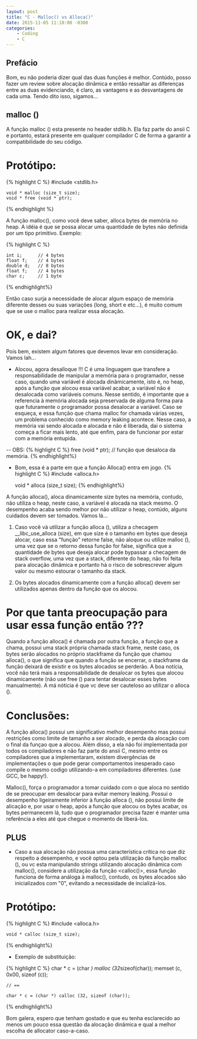 ```yaml
---
layout: post
title: "C - Malloc() vs Alloca()"
date: 2015-11-05 11:10:00 -0300
categories:
    - Coding
    - C
---
```


## Prefácio

Bom, eu não poderia dizer qual das duas funções é melhor. Contúdo, posso fazer um review sobre 
alocação dinâmica e então ressaltar as diferenças entre as duas evidenciando, é claro, as vantagens
e as desvantagens de cada uma. Tendo dito isso, sigamos...

## malloc ()

A função malloc () esta presente no header stdlib.h. Ela faz parte do ansii C e portanto, estará presente
em qualquer compilador C de forma a garantir a compatibilidade do seu código.

# Protótipo:
{% highlight C %}
    #include <stdlib.h>
    
    void * malloc (size_t size);
    void * free (void * ptr);
{% endhighlight %}
    
A função malloc(), como você deve saber, alloca <size> bytes de memória no heap. A idéia é que se possa alocar
uma quantidade de bytes não definida por um tipo primitivo. Exemplo:

{% highlight C %}

    int i;      // 4 bytes
    float f;    // 4 bytes
    double d;   // 8 bytes
    float f;    // 4 bytes
    char c;     // 1 byte

{% endhighlight%}

Então caso surja a necessidade de alocar algum espaço de memória diferente desses ou suas variações (long, short e etc...), é muito comum que se use o malloc para realizar essa alocação.


# OK, e dai?

Pois bem, existem algum fatores que devemos levar em consideração. Vamos lah...

 - Alocou, agora desalloque !!!
 C é uma linguagem que transfere a responsabilidade de manipular a memória para o programador, nesse caso, quando uma variável é alocada 
 dinâmicamente, isto é, no heap, após a função que alocou essa variável acabar, a variável não é desalocada como variáveis comuns. Nesse sentido, é importante que a referencia à memória alocada seja preservada de alguma forma para que futuramente o programador possa desalocar a variável. Caso se esqueça, e essa função que chama malloc for chamada várias vezes, um problema conhecido como memory leaking acontece. Nesse caso, a memória vai sendo alocada e alocada e não é liberada, dai o sistema começa a ficar mais lento, até que enfim, para de funcionar por estar com a memória entupida.
 
 -- OBS: 
{% highlight C %}
    free (void * ptr); // função que desaloca <ptr> da memória.
{% endhighlight%}

 - Bom, essa é a parte em que a função Alloca() entra em jogo.
{% highlight C %}
    #include <alloca.h>
    
    void * alloca (size_t size);
{% endhighlight%}

A função alloca(), aloca dinamicamente size bytes na memória, contudo, não utiliza o heap, neste caso, a variável é alocada na stack mesmo. O desempenho acaba sendo melhor por não utilizar o heap, contúdo, alguns cuidados devem ser tomados. Vamos lá...

1. Caso você vá utilizar a função alloca (), utiliza a checagem __libc_use_alloca (size), em que size é o tamanho em bytes que deseja alocar,
caso essa "função" retorne false, não aloque ou utilize malloc (), uma vez que se o retorno dessa função for false, significa que a quantidade de bytes que deseja alocar pode bypassar a checagem de stack overflow, uma vez que a stack, diferente do heap, não foi feita para alocação dinâmica e portanto há o risco de sobrescrever algum valor ou mesmo estourar o tamanho da stack.

2. Os bytes alocados dinamicamente com a função alloca() devem ser utilizados apenas dentro da função que os alocou.

# Por que tanta preocupação para usar essa função então ???

Quando a função alloca() é chamada por outra função, a função que a chama, possui uma stack própria chamada stack frame, neste caso, os bytes serão alocados no próprio stackframe da função que chamou alloca(), o que significa que quando a função se encerrar, o stackframe da função deixará de existir e os bytes alocados se perderão. A boa notícia, você não terá mais a responsabilidade de desalocar os bytes que alocou dinamicamente (não use free () para tentar desalocar esses bytes manualmente). A má nóticia é que vc deve ser cauteloso ao utilizar o alloca ().

# Conclusões:

A função alloca() possui um significativo melhor desempenho mas possui restrições como limite de tamanho a ser alocado, e perda da alocação com o final da funçao que a alocou. Além disso, a ela não foi implementada por todos os compiladores e não faz parte do ansii C, mesmo entre os compiladores que a implementaram, existem divergências de implementações o que pode gerar comportamentos inesperado caso compile o mesmo codigo utilizando-a em compiladores diferentes. (use GCC, be happy!).

Malloc(), força o programador a tomar cuidado com o que aloca no sentido de se preocupar em desalocar para evitar memory leaking. Possui o desempenho ligeiramente inferior à função alloca (), não possui limite de alicação e, por usar o heap, após a função que alocou os bytes acabar, os bytes permanecem lá, tudo que o programador precisa fazer é manter uma referência a eles até que chegue o momento de liberá-los.

## PLUS

 - Caso a sua alocação não possua uma característica crítica no que diz respeito a desempenho, e você optou pela utilização da função malloc (), ou vc esta manipulando strings utilizando alocação dinâmica com malloc(), considere a utilização da função <calloc()>, essa função funciona de forma análoga à malloc(), contudo, os bytes alocados são inicializados com "0", evitando a necessidade de incializá-los.
 
# Protótipo:
{% highlight C %}
    #include <alloca.h>
    
    void * calloc (size_t size);
{% endhighlight%}

 - Exemplo de substituição:
 
 {% highlight C %}
    char * c = (char *) malloc (32*sizeof(char));
    memset (c, 0x00, sizeof (c));
    
    // ==
    
    char * c = (char *) calloc (32, sizeof (char));
{% endhighlight%}

Bom galera, espero que tenham gostado e que eu tenha esclarecido ao menos um pouco essa questão da alocação dinâmica e qual a melhor
escolha de allocator caso-a-caso.

